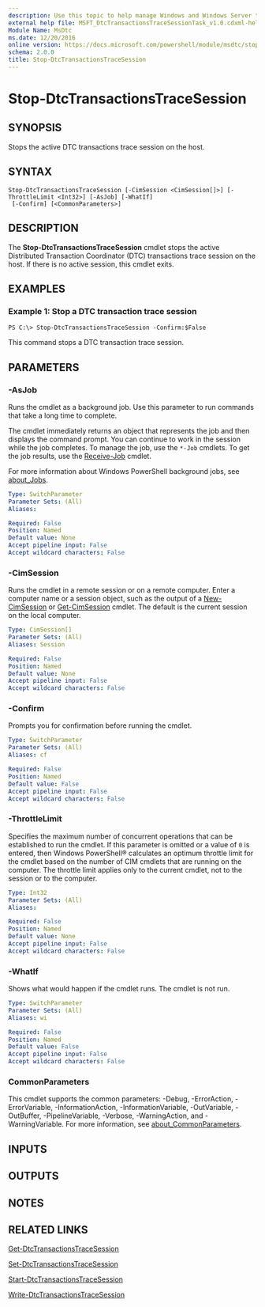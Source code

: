 ```yaml
---
description: Use this topic to help manage Windows and Windows Server technologies with Windows PowerShell.
external help file: MSFT_DtcTransactionsTraceSessionTask_v1.0.cdxml-help.xml
Module Name: MsDtc
ms.date: 12/20/2016
online version: https://docs.microsoft.com/powershell/module/msdtc/stop-dtctransactionstracesession?view=windowsserver2022-ps&wt.mc_id=ps-gethelp
schema: 2.0.0
title: Stop-DtcTransactionsTraceSession
---
```


# Stop-DtcTransactionsTraceSession

## SYNOPSIS
Stops the active DTC transactions trace session on the host.

## SYNTAX

```
Stop-DtcTransactionsTraceSession [-CimSession <CimSession[]>] [-ThrottleLimit <Int32>] [-AsJob] [-WhatIf]
 [-Confirm] [<CommonParameters>]
```

## DESCRIPTION
The **Stop-DtcTransactionsTraceSession** cmdlet stops the active Distributed Transaction Coordinator (DTC) transactions trace session on the host.
If there is no active session, this cmdlet exits.

## EXAMPLES

### Example 1: Stop a DTC transaction trace session
```
PS C:\> Stop-DtcTransactionsTraceSession -Confirm:$False
```

This command stops a DTC transaction trace session.

## PARAMETERS

### -AsJob
Runs the cmdlet as a background job. Use this parameter to run commands that take a long time to complete. 

The cmdlet immediately returns an object that represents the job and then displays the command prompt. 
You can continue to work in the session while the job completes. 
To manage the job, use the `*-Job` cmdlets. 
To get the job results, use the [Receive-Job](https://go.microsoft.com/fwlink/?LinkID=113372) cmdlet. 

For more information about Windows PowerShell background jobs, see [about_Jobs](https://go.microsoft.com/fwlink/?LinkID=113251).

```yaml
Type: SwitchParameter
Parameter Sets: (All)
Aliases: 

Required: False
Position: Named
Default value: None
Accept pipeline input: False
Accept wildcard characters: False
```

### -CimSession
Runs the cmdlet in a remote session or on a remote computer.
Enter a computer name or a session object, such as the output of a [New-CimSession](https://go.microsoft.com/fwlink/p/?LinkId=227967) or [Get-CimSession](https://go.microsoft.com/fwlink/p/?LinkId=227966) cmdlet.
The default is the current session on the local computer.

```yaml
Type: CimSession[]
Parameter Sets: (All)
Aliases: Session

Required: False
Position: Named
Default value: None
Accept pipeline input: False
Accept wildcard characters: False
```

### -Confirm
Prompts you for confirmation before running the cmdlet.

```yaml
Type: SwitchParameter
Parameter Sets: (All)
Aliases: cf

Required: False
Position: Named
Default value: False
Accept pipeline input: False
Accept wildcard characters: False
```

### -ThrottleLimit
Specifies the maximum number of concurrent operations that can be established to run the cmdlet.
If this parameter is omitted or a value of `0` is entered, then Windows PowerShell® calculates an optimum throttle limit for the cmdlet based on the number of CIM cmdlets that are running on the computer.
The throttle limit applies only to the current cmdlet, not to the session or to the computer.

```yaml
Type: Int32
Parameter Sets: (All)
Aliases: 

Required: False
Position: Named
Default value: None
Accept pipeline input: False
Accept wildcard characters: False
```

### -WhatIf
Shows what would happen if the cmdlet runs.
The cmdlet is not run.

```yaml
Type: SwitchParameter
Parameter Sets: (All)
Aliases: wi

Required: False
Position: Named
Default value: False
Accept pipeline input: False
Accept wildcard characters: False
```

### CommonParameters
This cmdlet supports the common parameters: -Debug, -ErrorAction, -ErrorVariable, -InformationAction, -InformationVariable, -OutVariable, -OutBuffer, -PipelineVariable, -Verbose, -WarningAction, and -WarningVariable. For more information, see [about_CommonParameters](https://go.microsoft.com/fwlink/?LinkID=113216).

## INPUTS

## OUTPUTS

## NOTES

## RELATED LINKS

[Get-DtcTransactionsTraceSession](./Get-DtcTransactionsTraceSession.md)

[Set-DtcTransactionsTraceSession](./Set-DtcTransactionsTraceSession.md)

[Start-DtcTransactionsTraceSession](./Start-DtcTransactionsTraceSession.md)

[Write-DtcTransactionsTraceSession](./Write-DtcTransactionsTraceSession.md)

